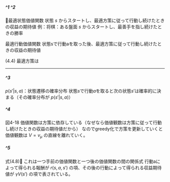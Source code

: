 ##### ^1 ^2
<a name="state-value-opt"></a>
🔖最適状態価値関数
状態 $s$ からスタートし、最適方策に従って行動し続けたときの収益の期待値
例：将棋：ある盤面 $s$ からスタートし、最善手を指し続けたときの勝率

最適行動価値関数
状態sで行動aを取った後、最適方策に従って行動し続けたときの収益の期待値

(4.4) 最適方策は

<a name="state-value-opt2"></a>

---

##### ^3
$p(s'|s,a)$：状態遷移の確率分布 
状態$s$で行動$a$を取ると次の状態$s'$は確率的に決まる（その確率分布が $p(s'|s,a)$）

##### ^4
図4-18 価値関数は方策に依存している（なぜなら価値観数は方策に従って行動し続けたときの収益の期待値だから）
なのでgreedy化で方策を更新していくと価値観数は $V=v_{\mu}$ の直線を離れていく。

##### ^5
式(4.8)🔖
これは一つ手前の価値関数と一つ後の価値関数の間の関係式
行動aによって得られる報酬が $r(s,a,s')$ の項、その後の行動によって得られる収益期待値が $\gamma V(s')$ の項で表されている。